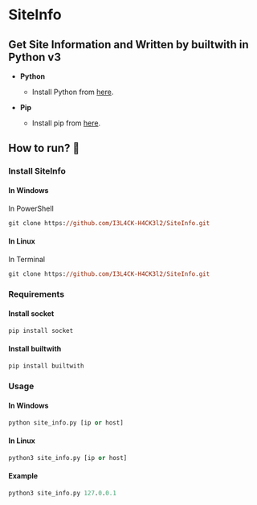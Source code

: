 # SiteInfo
## Get Site Information and Written by builtwith in Python v3

- **Python**
    - Install Python from [here](https://www.python.org/).

- **Pip**
    - Install pip from [here](https://pip.pypa.io/en/stable/installing/).
## How to run? :rocket:
### Install SiteInfo
#### In Windows
In PowerShell
```ps 
git clone https://github.com/I3L4CK-H4CK3l2/SiteInfo.git
```
#### In Linux
In Terminal
```ps 
git clone https://github.com/I3L4CK-H4CK3l2/SiteInfo.git
```
### Requirements
#### Install socket
```ps 
pip install socket
```
#### Install builtwith
```ps 
pip install builtwith
```
### Usage
#### In Windows
```ps 
python site_info.py [ip or host]
```
#### In Linux
```ps 
python3 site_info.py [ip or host]
```
#### Example
```ps 
python3 site_info.py 127.0.0.1
```
